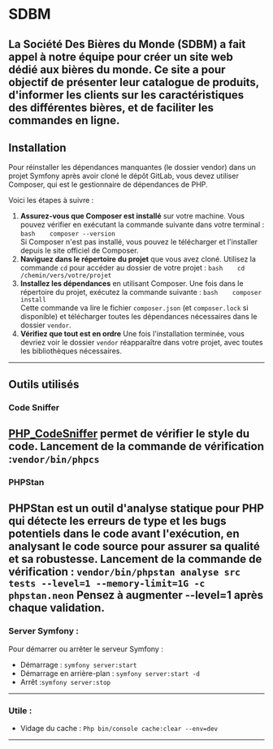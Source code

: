 # SDBM
La Société Des Bières du Monde (SDBM) a fait appel à notre équipe pour créer un site web dédié aux bières du monde. Ce site a pour objectif de présenter leur catalogue de produits, d'informer les clients sur les caractéristiques des différentes bières, et de faciliter les commandes en ligne.
---
## Installation 
Pour réinstaller les dépendances manquantes (le dossier vendor) dans un projet Symfony après avoir cloné le dépôt GitLab, vous devez utiliser Composer, qui est le gestionnaire de dépendances de PHP.

Voici les étapes à suivre :
1. **Assurez-vous que Composer est installé** sur votre machine. 
Vous pouvez vérifier en exécutant la commande suivante dans votre terminal :
```bash    composer --version    ```   
Si Composer n'est pas installé, vous pouvez le télécharger et l'installer depuis le site officiel de Composer.
2. **Naviguez dans le répertoire du projet** que vous avez cloné. Utilisez la commande `cd` pour accéder au dossier de votre projet :    ```bash    cd /chemin/vers/votre/projet    ```
3. **Installez les dépendances** en utilisant Composer. Une fois dans le répertoire du projet, exécutez la commande suivante :
```bash    composer install    ```   
Cette commande va lire le fichier `composer.json` (et `composer.lock` si disponible) et télécharger toutes les dépendances nécessaires dans le dossier `vendor`.
4. **Vérifiez que tout est en ordre**
Une fois l'installation terminée, vous devriez voir le dossier `vendor` réapparaître dans votre projet, avec toutes les bibliothèques nécessaires.
---
## Outils utilisés
### Code Sniffer 
[PHP_CodeSniffer](https://github.com/PHPCSStandards/PHP_CodeSniffer/) permet de vérifier le style du code.
Lancement de la commande de vérification :```vendor/bin/phpcs```
---
### PHPStan
PHPStan est un outil d'analyse statique pour PHP qui détecte les erreurs de type et les bugs potentiels dans le code avant l'exécution, en analysant le code source pour assurer sa qualité et sa robustesse. Lancement de la commande de vérification :
```vendor/bin/phpstan analyse src tests --level=1 --memory-limit=1G -c phpstan.neon```
Pensez à augmenter --level=1 après chaque validation.
---
### Server Symfony :
Pour démarrer ou arrêter le serveur Symfony :
- Démarrage : `symfony server:start`
- Démarrage en arrière-plan : `symfony server:start -d` 
- Arrêt :`symfony server:stop`
---
### Utile : 
- Vidage du cache : `Php bin/console cache:clear --env=dev`
---


